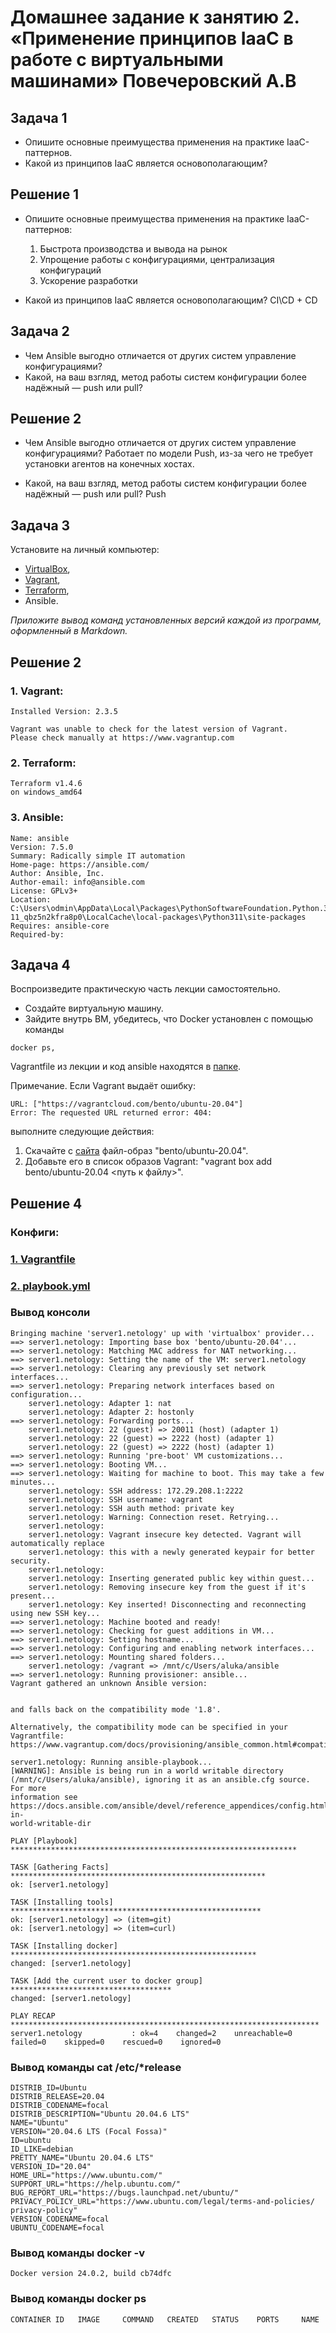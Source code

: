 # Домашнее задание к занятию 2. «Применение принципов IaaC в работе с виртуальными машинами» Повечеровский А.В


## Задача 1

- Опишите основные преимущества применения на практике IaaC-паттернов.
- Какой из принципов IaaC является основополагающим?


## Решение 1

- Опишите основные преимущества применения на практике IaaC-паттернов:
    1. Быстрота производства и вывода на рынок
    2. Упрощение работы с конфигурациями, централизация конфигураций
    3. Ускорение разработки

- Какой из принципов IaaC является основополагающим?
    CI\CD + CD


## Задача 2

- Чем Ansible выгодно отличается от других систем управление конфигурациями?
- Какой, на ваш взгляд, метод работы систем конфигурации более надёжный — push или pull?


## Решение 2

- Чем Ansible выгодно отличается от других систем управление конфигурациями?
    Работает по модели Push, из-за чего не требует установки агентов на конечных хостах.


- Какой, на ваш взгляд, метод работы систем конфигурации более надёжный — push или pull?
    Push

## Задача 3

Установите на личный компьютер:

- [VirtualBox](https://www.virtualbox.org/),
- [Vagrant](https://github.com/netology-code/devops-materials),
- [Terraform](https://github.com/netology-code/devops-materials/blob/master/README.md),
- Ansible.

*Приложите вывод команд установленных версий каждой из программ, оформленный в Markdown.*


## Решение 2

### 1. Vagrant:
    Installed Version: 2.3.5

    Vagrant was unable to check for the latest version of Vagrant.
    Please check manually at https://www.vagrantup.com

### 2. Terraform:
    Terraform v1.4.6
    on windows_amd64

### 3. Ansible:
    Name: ansible
    Version: 7.5.0
    Summary: Radically simple IT automation
    Home-page: https://ansible.com/
    Author: Ansible, Inc.
    Author-email: info@ansible.com
    License: GPLv3+
    Location: C:\Users\odmin\AppData\Local\Packages\PythonSoftwareFoundation.Python.3.  11_qbz5n2kfra8p0\LocalCache\local-packages\Python311\site-packages
    Requires: ansible-core
    Required-by:

## Задача 4 

Воспроизведите практическую часть лекции самостоятельно.

- Создайте виртуальную машину.
- Зайдите внутрь ВМ, убедитесь, что Docker установлен с помощью команды
```
docker ps,
```
Vagrantfile из лекции и код ansible находятся в [папке](https://github.com/netology-code/virt-homeworks/tree/virt-11/05-virt-02-iaac/src).

Примечание. Если Vagrant выдаёт ошибку:
```
URL: ["https://vagrantcloud.com/bento/ubuntu-20.04"]     
Error: The requested URL returned error: 404:
```

выполните следующие действия:

1. Скачайте с [сайта](https://app.vagrantup.com/bento/boxes/ubuntu-20.04) файл-образ "bento/ubuntu-20.04".
2. Добавьте его в список образов Vagrant: "vagrant box add bento/ubuntu-20.04 <путь к файлу>".


## Решение 4

### Конфиги:

### [1. Vagrantfile](https://github.com/Kizune1/devops-netology/blob/main/VM/Lesson%202/Vagrantfile)
### [2. playbook.yml](https://github.com/Kizune1/devops-netology/blob/main/VM/Lesson%202/playbook.yml)

### Вывод консоли
    Bringing machine 'server1.netology' up with 'virtualbox' provider...
    ==> server1.netology: Importing base box 'bento/ubuntu-20.04'...
    ==> server1.netology: Matching MAC address for NAT networking...
    ==> server1.netology: Setting the name of the VM: server1.netology
    ==> server1.netology: Clearing any previously set network interfaces...
    ==> server1.netology: Preparing network interfaces based on configuration...
        server1.netology: Adapter 1: nat
        server1.netology: Adapter 2: hostonly
    ==> server1.netology: Forwarding ports...
        server1.netology: 22 (guest) => 20011 (host) (adapter 1)
        server1.netology: 22 (guest) => 2222 (host) (adapter 1)
        server1.netology: 22 (guest) => 2222 (host) (adapter 1)
    ==> server1.netology: Running 'pre-boot' VM customizations...
    ==> server1.netology: Booting VM...
    ==> server1.netology: Waiting for machine to boot. This may take a few minutes...
        server1.netology: SSH address: 172.29.208.1:2222
        server1.netology: SSH username: vagrant
        server1.netology: SSH auth method: private key
        server1.netology: Warning: Connection reset. Retrying...
        server1.netology:
        server1.netology: Vagrant insecure key detected. Vagrant will automatically replace
        server1.netology: this with a newly generated keypair for better security.
        server1.netology:
        server1.netology: Inserting generated public key within guest...
        server1.netology: Removing insecure key from the guest if it's present...
        server1.netology: Key inserted! Disconnecting and reconnecting using new SSH key...
    ==> server1.netology: Machine booted and ready!
    ==> server1.netology: Checking for guest additions in VM...
    ==> server1.netology: Setting hostname...
    ==> server1.netology: Configuring and enabling network interfaces...
    ==> server1.netology: Mounting shared folders...
        server1.netology: /vagrant => /mnt/c/Users/aluka/ansible
    ==> server1.netology: Running provisioner: ansible...
    Vagrant gathered an unknown Ansible version:


    and falls back on the compatibility mode '1.8'.

    Alternatively, the compatibility mode can be specified in your Vagrantfile:
    https://www.vagrantup.com/docs/provisioning/ansible_common.html#compatibility_mode

    server1.netology: Running ansible-playbook...
    [WARNING]: Ansible is being run in a world writable directory
    (/mnt/c/Users/aluka/ansible), ignoring it as an ansible.cfg source. For more
    information see
    https://docs.ansible.com/ansible/devel/reference_appendices/config.html#cfg-in-
    world-writable-dir

    PLAY [Playbook] ****************************************************************

    TASK [Gathering Facts] *********************************************************
    ok: [server1.netology]

    TASK [Installing tools] ********************************************************
    ok: [server1.netology] => (item=git)
    ok: [server1.netology] => (item=curl)

    TASK [Installing docker] *******************************************************
    changed: [server1.netology]

    TASK [Add the current user to docker group] ************************************
    changed: [server1.netology]

    PLAY RECAP *********************************************************************
    server1.netology           : ok=4    changed=2    unreachable=0    failed=0    skipped=0    rescued=0    ignored=0

### Вывод команды cat /etc/*release
    DISTRIB_ID=Ubuntu
    DISTRIB_RELEASE=20.04
    DISTRIB_CODENAME=focal
    DISTRIB_DESCRIPTION="Ubuntu 20.04.6 LTS"
    NAME="Ubuntu"
    VERSION="20.04.6 LTS (Focal Fossa)"
    ID=ubuntu
    ID_LIKE=debian
    PRETTY_NAME="Ubuntu 20.04.6 LTS"
    VERSION_ID="20.04"
    HOME_URL="https://www.ubuntu.com/"
    SUPPORT_URL="https://help.ubuntu.com/"
    BUG_REPORT_URL="https://bugs.launchpad.net/ubuntu/"
    PRIVACY_POLICY_URL="https://www.ubuntu.com/legal/terms-and-policies/    privacy-policy"
    VERSION_CODENAME=focal
    UBUNTU_CODENAME=focal
### Вывод команды docker -v

    Docker version 24.0.2, build cb74dfc

### Вывод команды docker ps

    CONTAINER ID   IMAGE     COMMAND   CREATED   STATUS    PORTS     NAME
